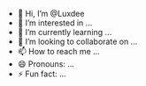 - 👋 Hi, I’m @Luxdee
- 👀 I’m interested in ...
- 🌱 I’m currently learning ...
- 💞️ I’m looking to collaborate on ...
- 📫 How to reach me ...
- 😄 Pronouns: ...
- ⚡ Fun fact: ...

<!---
Luxdee/Luxdee is a ✨ special ✨ repository because its `README.md` (this file) appears on your GitHub profile.
You can click the Preview link to take a look at your changes.
--->
